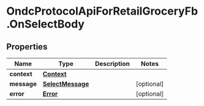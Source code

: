 # OndcProtocolApiForRetailGroceryFb.OnSelectBody

## Properties
Name | Type | Description | Notes
------------ | ------------- | ------------- | -------------
**context** | [**Context**](Context.md) |  | 
**message** | [**SelectMessage**](SelectMessage.md) |  | [optional] 
**error** | [**Error**](Error.md) |  | [optional] 
